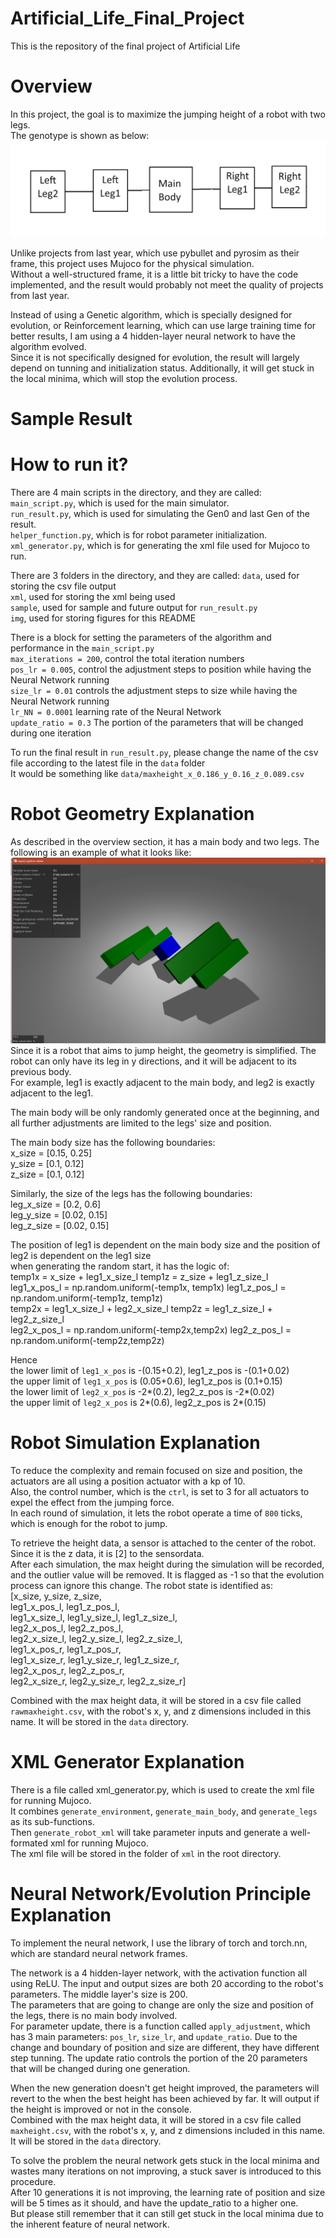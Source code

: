 # Artificial_Life_Final_Project
This is the repository of the final project of Artificial Life  

# Overview
In this project, the goal is to maximize the jumping height of a robot with two legs.  
The genotype is shown as below:  
![Genotype](/img/Genotype.png)

Unlike projects from last year, which use pybullet and pyrosim as their frame, this project uses Mujoco for the physical simulation.  
Without a well-structured frame, it is a little bit tricky to have the code implemented, and the result would probably not meet the quality of projects from last year.  
  
Instead of using a Genetic algorithm, which is specially designed for evolution, or Reinforcement learning, which can use large training time for better results, I am using a 4 hidden-layer neural network to have the algorithm evolved.  
Since it is not specifically designed for evolution, the result will largely depend on tunning and initialization status. Additionally, it will get stuck in the local minima, which will stop the evolution process.

# Sample Result

# How to run it?
There are 4 main scripts in the directory, and they are called:  
`main_script.py`, which is used for the main simulator.  
`run_result.py`, which is used for simulating the Gen0 and last Gen of the result.  
`helper_function.py`, which is for robot parameter initialization.  
`xml_generator.py`, which is for generating the xml file used for Mujoco to run.  

There are 3 folders in the directory, and they are called:
`data`, used for storing the csv file output  
`xml`, used for storing the xml being used  
`sample`, used for sample and future output for `run_result.py`  
`img`, used for storing figures for this README  
  
There is a block for setting the parameters of the algorithm and performance in the `main_script.py`  
`max_iterations = 200`, control the total iteration numbers  
`pos_lr = 0.005`, control the adjustment steps to position while having the Neural Network running    
`size_lr = 0.01`  controls the adjustment steps to size while having the Neural Network running  
`lr_NN = 0.0001`  learning rate of the Neural Network  
`update_ratio = 0.3`  The portion of the parameters that will be changed during one iteration  

To run the final result in `run_result.py`, please change the name of the csv file according to the latest file in the `data` folder  
It would be something like `data/maxheight_x_0.186_y_0.16_z_0.089.csv`

# Robot Geometry Explanation
As described in the overview section, it has a main body and two legs. The following is an example of what it looks like:  
![Phenotype](/img/Phenotype.png)
Since it is a robot that aims to jump height, the geometry is simplified. The robot can only have its leg in y directions, and it will be adjacent to its previous body.  
For example, leg1 is exactly adjacent to the main body, and leg2 is exactly adjacent to the leg1.  

The main body will be only randomly generated once at the beginning, and all further adjustments are limited to the legs' size and position.  

The main body size has the following boundaries:  
x_size = [0.15, 0.25]  
y_size = [0.1, 0.12]  
z_size = [0.1, 0.12]  

Similarly, the size of the legs has the following boundaries:  
leg_x_size = [0.2, 0.6]  
leg_y_size = [0.02, 0.15]  
leg_z_size = [0.02, 0.15]  

The position of leg1 is dependent on the main body size and the position of leg2 is dependent on the leg1 size  
when generating the random start, it has the logic of:  
temp1x = x_size + leg1_x_size_l  temp1z = z_size + leg1_z_size_l  
leg1_x_pos_l = np.random.uniform(-temp1x, temp1x)  leg1_z_pos_l = np.random.uniform(-temp1z, temp1z)  
temp2x = leg1_x_size_l + leg2_x_size_l  temp2z = leg1_z_size_l + leg2_z_size_l  
leg2_x_pos_l = np.random.uniform(-temp2x,temp2x)  leg2_z_pos_l = np.random.uniform(-temp2z,temp2z)  

Hence  
the lower limit of `leg1_x_pos` is -(0.15+0.2), leg1_z_pos is -(0.1+0.02)  
the upper limit of `leg1_x_pos` is  (0.05+0.6), leg1_z_pos is  (0.1+0.15)  
the lower limit of `leg2_x_pos` is -2*(0.2),    leg2_z_pos is -2*(0.02)  
the upper limit of `leg2_x_pos` is  2*(0.6),    leg2_z_pos is  2*(0.15)  

# Robot Simulation Explanation
To reduce the complexity and remain focused on size and position, the actuators are all using a position actuator with a kp of 10.  
Also, the control number, which is the `ctrl`, is set to 3 for all actuators to expel the effect from the jumping force.  
In each round of simulation, it lets the robot operate a time of `800` ticks, which is enough for the robot to jump.  
  
To retrieve the height data, a sensor is attached to the center of the robot. Since it is the z data, it is [2] to the sensordata.  
After each simulation, the max height during the simulation will be recorded, and the outlier value will be removed. It is flagged as -1 so that the evolution process can ignore this change.
The robot state is identified as:  
[x_size, y_size, z_size,  
leg1_x_pos_l, leg1_z_pos_l,  
leg1_x_size_l, leg1_y_size_l, leg1_z_size_l,  
leg2_x_pos_l, leg2_z_pos_l,  
leg2_x_size_l, leg2_y_size_l, leg2_z_size_l,  
leg1_x_pos_r, leg1_z_pos_r,  
leg1_x_size_r, leg1_y_size_r, leg1_z_size_r,  
leg2_x_pos_r, leg2_z_pos_r,  
leg2_x_size_r, leg2_y_size_r, leg2_z_size_r]  
  
Combined with the max height data, it will be stored in a csv file called `rawmaxheight.csv`, with the robot's x, y, and z dimensions included in this name. It will be stored in the `data` directory.


# XML Generator Explanation
There is a file called xml_generator.py, which is used to create the xml file for running Mujoco.  
It combines `generate_environment`, `generate_main_body`, and `generate_legs` as its sub-functions.  
Then `generate_robot_xml` will take parameter inputs and generate a well-formated xml for running Mujoco.  
The xml file will be stored in the folder of `xml` in the root directory.

# Neural Network/Evolution Principle Explanation
To implement the neural network, I use the library of torch and torch.nn, which are standard neural network frames.  
  
The network is a 4 hidden-layer network, with the activation function all using ReLU. The input and output sizes are both 20 according to the robot's parameters. The middle layer's size is 200.  
The parameters that are going to change are only the size and position of the legs, there is no main body involved.  
For parameter update, there is a function called `apply_adjustment`, which has 3 main parameters: `pos_lr`, `size_lr`, and `update_ratio`. Due to the change and boundary of position and size are different, they have different step tunning. The update ratio controls the portion of the 20 parameters that will be changed during one generation.  
  
When the new generation doesn't get height improved, the parameters will revert to the when the best height has been achieved by far. It will output if the height is improved or not in the console.  
Combined with the max height data, it will be stored in a csv file called `maxheight.csv`, with the robot's x, y, and z dimensions included in this name. It will be stored in the `data` directory.

To solve the problem the neural network gets stuck in the local minima and wastes many iterations on not improving, a stuck saver is introduced to this procedure.  
After 10 generations it is not improving, the learning rate of position and size will be 5 times as it should, and have the update_ratio to a higher one.  
But please still remember that it can still get stuck in the local minima due to the inherent feature of neural network.
